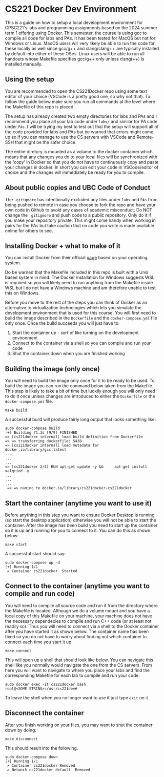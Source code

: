 # CS221 Docker Dev Environment
This is a guide on how to setup a local development environment for CPSC221's labs and programming assignments based on the 2024 summer term 1 offering using Docker. This semester, the course is using gcc to compile all code for labs and PAs. It has been tested for MacOS but not for Windows or Linux. MacOS users will very likely be able to run the code for these locally as well since gcc/g++ and clang/clang++ are typically installed by default into either of these OSes. Linux users will be able to run all handouts whose Makefile specifies gcc/g++ only unless clang(++) is installed manually.


## Using the setup
You are recommended to open the CS221Docker repo using some text editor of your choice (VSCode is a pretty good one, so why not that). To follow the guide below make sure you run all commands at the level where the Makefile of this repo is placed.

The setup has already created two empty directories for labs and PAs and I recommend you place all your lab code under `labs/` and similar for PA code under `PAs`. I will be trying my best to test out that the setup will support all of the code provided for labs and PAs but be warned that errors might come up so if you can manage to use the CS servers with VSCode and Remote-SSH that might be the safer choice.

The entire diretory is mounted as a volume to the docker container which means that any changes you do to your local files will be synchronized with the 'copy' in Docker so that you do not have to continuously copy and paste your changes in docker. In short you can edit your code in VSCode/editor of choice and the changes will immediately be ready for you to compile.

## About public copies and UBC Code of Conduct
The `.gitignore` has intentionally excluded any files under `labs` and `PAs` from being pushed to remote in case you choose to fork the repo and have your own code in Github to avoid any cases of academic misconduct. Do NOT change the `.gitignore` and push code to a public repository. Only do it if you make your repository private. This might come handy when working in pairs for the PAs but take caution that no code you write is made available online for others to see.

## Installing Docker + what to make of it
You can install Docker from their official [page](https://docs.docker.com/get-docker/) based on your operating system. 

Do be warned that the Makefile included in this repo is built with a Unix based system in mind. The Docker installation for Windows suggests WSL is required so you will likely need to run anything from the Makefile inside WSL but I do not have a Windows machine and am therefore unable to test this on Windows.

Before you move to the rest of the steps you can think of Docker as an alternative to virtualization technologies which lets you simulate the development environment that is used for this course. You will first need to build the image described in the `Dockerfile` and the `docker-compose.yml` file only once. Once the build succeeds you will just have to:
 1. Start the container up - sort of like turning on the development environment
 2. Connect to the container via a shell so you can compile and run your code
 3. Shut the container down when you are finished working

## Building the image (only once)
You will need to build the image only once for it to be ready to be used. To build the image you can run the command below taken from the Makefile. This step is likely to take a bit of time but luckily enough you will only need to do it once unless changes are introduced to either the `Dockerfile` or the `docker-compose.yml` file.
```
make build
```
A successful build will produce fairly long output that looks something like:
```
sudo docker-compose build
[+] Building 71.3s (9/9) FINISHED
=> [cs221docker internal] load build definition from Dockerfile
=> => transferring dockerfile: 543B
=> [cs221docker internal] load metadata for docker.io/library/gcc:latest
...
...
...
=> [cs221docker 2/4] RUN apt-get update -y &&     apt-get install valgrind -y
...
...
...
 => => naming to docker.io/library/cs221docker-cs221docker
```

## Start the container (anytime you want to use it)
Before anything in this step you want to ensure Docker Desktop is running (so start the desktop application) otherwise you will not be able to start the container. After the image has been build you need to start up the container so it is up and running for you to connect to it. You can do this as shown below:
```
make start
```
A successful start should say:
```
sudo docker-compose up -d
[+] Running 1/1
 ✔ Container cs221docker  Started
```

## Connect to the container (anytime you want to compile and run code)
You will need to compile all source code and run it from the directory where the Makefile is located. Although we do a volume mount and you have a local copy of this Makefile on your machine, your machine does not have the necessary dependecies to compile and run C++ code (or at least not readily so). Thus you will need to connect via a shell to the Docker container after you have started it as shown below. The container name has been fixed so you do not have to worry about finding out which container to connect each time you start it up
```
make connect
```
This will open up a shell that should look like below. You can navigate this shell like you normally would navigate the one from the CS servers. From here you will want to navigate to where you place your labs and find the corresponding Makefile for each lab to compile and run your code.
```
sudo docker exec -it cs221docker bash
root@<SOME STRING>:/usr/cs221dev# 
```
To leave the shell when you no longer want to use it just type `exit` on it.

## Disconnect the container
After you finish working on your files, you may want to shut the container down by doing:
```
make disconnect
```
This should result into the following. 
```
sudo docker-compose down
[+] Running 1/1
 ✔ Container cs221docker Removed
 ✔ Network cs221docker_default  Removed
```
